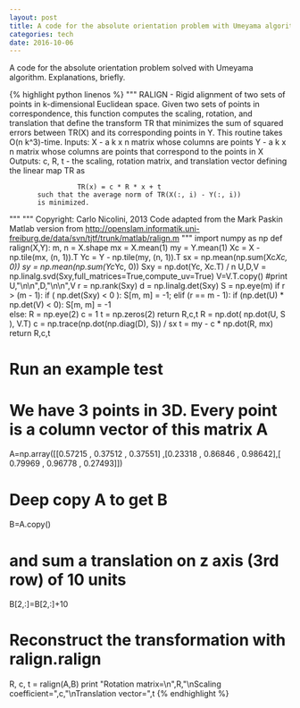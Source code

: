 ```yaml
---
layout: post
title: A code for the absolute orientation problem with Umeyama algorithm in Python
categories: tech
date: 2016-10-06
---
```


A code for the absolute orientation problem solved with Umeyama algorithm.
Explanations, briefly.

{% highlight python linenos %}
"""
RALIGN - Rigid alignment of two sets of points in k-dimensional
        Euclidean space.  Given two sets of points in
        correspondence, this function computes the scaling,
        rotation, and translation that define the transform TR
        that minimizes the sum of squared errors between TR(X)
        and its corresponding points in Y.  This routine takes
        O(n k^3)-time.
Inputs:
 X - a k x n matrix whose columns are points 
 Y - a k x n matrix whose columns are points that correspond to
     the points in X
Outputs: 
 c, R, t - the scaling, rotation matrix, and translation vector
           defining the linear map TR as 

                     TR(x) = c * R * x + t
           such that the average norm of TR(X(:, i) - Y(:, i))
           is minimized.
"""
"""
Copyright: Carlo Nicolini, 2013
Code adapted from the Mark Paskin Matlab version
from http://openslam.informatik.uni-freiburg.de/data/svn/tjtf/trunk/matlab/ralign.m 
"""
import numpy as np
def ralign(X,Y):
    m, n = X.shape
    mx = X.mean(1)
    my = Y.mean(1)
    Xc =  X - np.tile(mx, (n, 1)).T
    Yc =  Y - np.tile(my, (n, 1)).T
    sx = np.mean(np.sum(Xc*Xc, 0))
    sy = np.mean(np.sum(Yc*Yc, 0))
    Sxy = np.dot(Yc, Xc.T) / n
    U,D,V = np.linalg.svd(Sxy,full_matrices=True,compute_uv=True)
    V=V.T.copy()
    #print U,"\n\n",D,"\n\n",V
    r = np.rank(Sxy)
    d = np.linalg.det(Sxy)
    S = np.eye(m)
    if r > (m - 1):
        if ( np.det(Sxy) < 0 ):
            S[m, m] = -1;
        elif (r == m - 1):
            if (np.det(U) * np.det(V) < 0):
                S[m, m] = -1  
        else:
            R = np.eye(2)
            c = 1
            t = np.zeros(2)
            return R,c,t
    R = np.dot( np.dot(U, S ), V.T)
    c = np.trace(np.dot(np.diag(D), S)) / sx
    t = my - c * np.dot(R, mx)
    return R,c,t
# Run an example test
# We have 3 points in 3D. Every point is a column vector of this matrix A
A=np.array([[0.57215 ,  0.37512 ,  0.37551] ,[0.23318 ,  0.86846 ,  0.98642],[ 0.79969 ,  0.96778 ,  0.27493]])
# Deep copy A to get B
B=A.copy()
# and sum a translation on z axis (3rd row) of 10 units
B[2,:]=B[2,:]+10
# Reconstruct the transformation with ralign.ralign
R, c, t = ralign(A,B)
print "Rotation matrix=\n",R,"\nScaling coefficient=",c,"\nTranslation vector=",t
{% endhighlight %}